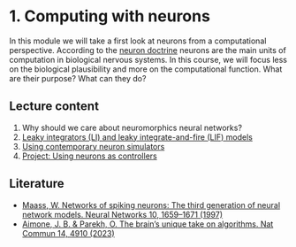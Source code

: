 # 1. Computing with neurons

In this module we will take a first look at neurons from a computational perspective.
According to the [neuron doctrine](https://en.wikipedia.org/wiki/Neuron_doctrine) neurons are the main units of computation in biological nervous systems.
In this course, we will focus less on the biological plausibility and more on the computational function.
What are their purpose? What can they do?

## Lecture content

1. Why should we care about neuromorphics neural networks?
2. [Leaky integrators (LI) and leaky integrate-and-fire (LIF) models](neurons.ipynb)
3. [Using contemporary neuron simulators](simulators.ipynb)
4. [Project: Using neurons as controllers](project.md)


## Literature

* [Maass, W. Networks of spiking neurons: The third generation of neural network models. Neural Networks 10, 1659–1671 (1997)](https://linkinghub.elsevier.com/retrieve/pii/S0893608097000117)
* [Aimone, J. B. & Parekh, O. The brain’s unique take on algorithms. Nat Commun 14, 4910 (2023)](https://www.nature.com/articles/s41467-023-40535-z)

